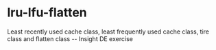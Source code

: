 # lru-lfu-flatten
Least recently used cache class, least frequently used cache class, tire class and flatten class -- Insight DE exercise
